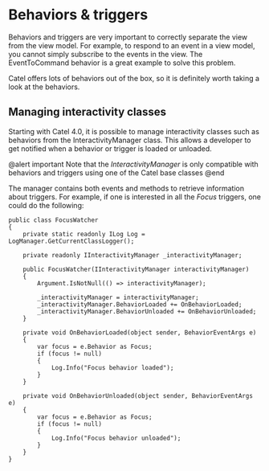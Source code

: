 # Behaviors & triggers

Behaviors and triggers are very important to correctly separate the view from the view model. For example, to respond to an event in a view model, you cannot simply subscribe to the events in the view. The EventToCommand behavior is a great example to solve this problem.

Catel offers lots of behaviors out of the box, so it is definitely worth taking a look at the behaviors.

## Managing interactivity classes

Starting with Catel 4.0, it is possible to manage interactivity classes such as behaviors from the InteractivityManager class. This allows a developer to get notified when a behavior or trigger is loaded or unloaded.

@alert important
Note that the *InteractivityManager* is only compatible with behaviors and triggers using one of the Catel base classes
@end

The manager contains both events and methods to retrieve information about triggers. For example, if one is interested in all the *Focus* triggers, one could do the following:

```
public class FocusWatcher
{
    private static readonly ILog Log = LogManager.GetCurrentClassLogger();
 
    private readonly IInteractivityManager _interactivityManager;

    public FocusWatcher(IInteractivityManager interactivityManager)
    {
        Argument.IsNotNull(() => interactivityManager);

        _interactivityManager = interactivityManager;
        _interactivityManager.BehaviorLoaded += OnBehaviorLoaded;
        _interactivityManager.BehaviorUnloaded += OnBehaviorUnloaded;
    }

    private void OnBehaviorLoaded(object sender, BehaviorEventArgs e)
    {
        var focus = e.Behavior as Focus;
        if (focus != null)
        {
            Log.Info("Focus behavior loaded");
        }
    }

    private void OnBehaviorUnloaded(object sender, BehaviorEventArgs e)
    {
        var focus = e.Behavior as Focus;
        if (focus != null)
        {
            Log.Info("Focus behavior unloaded");
        }
    }
}
```

